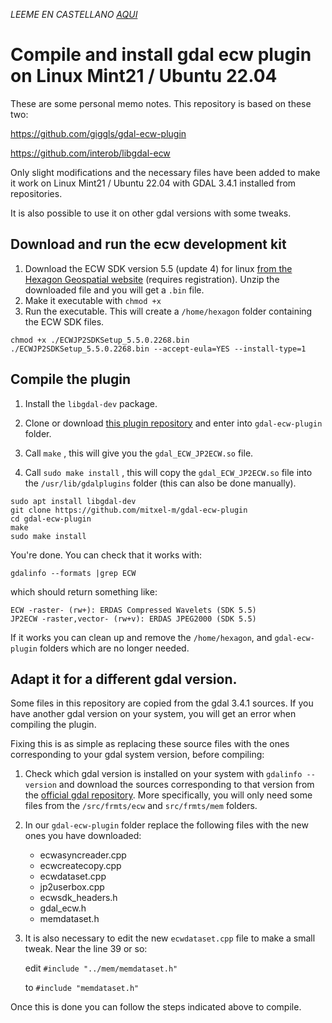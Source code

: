 _LEEME EN CASTELLANO [AQUI](README_es.md)_
# Compile and install gdal ecw plugin on Linux Mint21 / Ubuntu 22.04

These are some personal memo notes. This repository is based on these two:
 
https://github.com/giggls/gdal-ecw-plugin

https://github.com/interob/libgdal-ecw

Only slight modifications and the necessary files have been added to make it work on Linux Mint21 / Ubuntu 22.04 with GDAL 3.4.1 installed from repositories.

It is also possible to use it on other gdal versions with some tweaks.

## Download and run the ecw development kit 


1. Download the ECW SDK version 5.5 (update 4) for linux [from the Hexagon Geospatial website](http://download.hexagongeospatial.com/downloads/ecw/erdas-ecw-jp2-sdk-v5-5-update-4-linux) (requires registration). Unzip the downloaded file and you will get a `.bin` file.
1. Make it executable with `chmod +x`
1. Run the executable. This will create a `/home/hexagon` folder containing the ECW SDK files. 


```
chmod +x ./ECWJP2SDKSetup_5.5.0.2268.bin
./ECWJP2SDKSetup_5.5.0.2268.bin --accept-eula=YES --install-type=1
``` 

## Compile the plugin

1. Install the `libgdal-dev` package. 

2. Clone or download [this plugin repository](https://github.com/mitxel-m/gdal-ecw-plugin) and enter into `gdal-ecw-plugin` folder. 

2. Call `make` , this will give you the `gdal_ECW_JP2ECW.so` file.
3. Call `sudo make install` , this will copy the `gdal_ECW_JP2ECW.so` file into the `/usr/lib/gdalplugins` folder (this can also be done manually).

```
sudo apt install libgdal-dev
git clone https://github.com/mitxel-m/gdal-ecw-plugin
cd gdal-ecw-plugin
make
sudo make install 
```
You're done. You can check that it works with:
```
gdalinfo --formats |grep ECW
```
which should return something like:
```
ECW -raster- (rw+): ERDAS Compressed Wavelets (SDK 5.5)
JP2ECW -raster,vector- (rw+v): ERDAS JPEG2000 (SDK 5.5)
``` 
If it works you can clean up and remove the `/home/hexagon`, and `gdal-ecw-plugin` folders which are no longer needed. 


## Adapt it for a different gdal version.

Some files in this repository are copied from the gdal 3.4.1 sources. If you have another gdal version on your system, you will get an error when compiling the plugin. 

Fixing this is as simple as replacing these source files with the ones corresponding to your gdal system version, before compiling:

1. Check which gdal version is installed on your system with `gdalinfo --version` and download the sources corresponding to that version from the [official gdal repository](https://github.com/OSGeo/gdal/releases). More specifically, you will only need some files from the `/src/frmts/ecw` and `src/frmts/mem` folders.
2. In our `gdal-ecw-plugin` folder replace the following files with the new ones you have downloaded:
   - ecwasyncreader.cpp
   - ecwcreatecopy.cpp
   - ecwdataset.cpp
   - jp2userbox.cpp
   - ecwsdk_headers.h
   - gdal_ecw.h
   - memdataset.h
 
3. It is also necessary to edit the new `ecwdataset.cpp` file to make a small tweak. Near the line 39 or so: 
 
     edit   `#include "../mem/memdataset.h"`
 
     to  `#include "memdataset.h"`

Once this is done you can follow the steps indicated above to compile.
